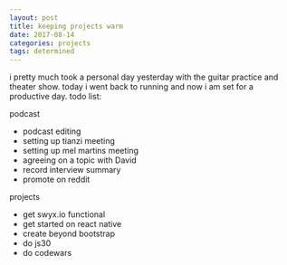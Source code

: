 ```yaml
---
layout: post
title: keeping projects warm
date: 2017-08-14
categories: projects
tags: determined
---
```


i pretty much took a personal day yesterday with the guitar practice and theater show. today i went back to running and now i am set for a productive day.  todo list:


podcast 

- podcast editing
- setting up tianzi meeting
- setting up mel martins meeting
- agreeing on a topic with David
- record interview summary
- promote on reddit

projects
- get swyx.io functional
- get started on react native
- create beyond bootstrap
- do js30
- do codewars

